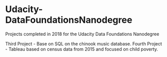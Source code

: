 # Udacity-DataFoundationsNanodegree
Projects completed in 2018 for the Udacity Data Foundations Nanodegree



Third Project - Base on SQL on the chinook music database.
Fourth Project - Tableau based on census data from 2015 and focused on child poverty.
